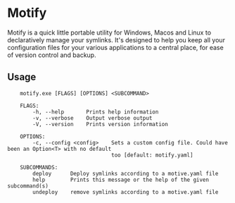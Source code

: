 # Motify
Motify is a quick little portable utility for Windows, Macos and Linux to declaratively manage your symlinks.
It's designed to help you keep all your configuration files for your various applications to a central place,
for ease of version control and backup.

## Usage
```
    motify.exe [FLAGS] [OPTIONS] <SUBCOMMAND>
    
    FLAGS:
        -h, --help       Prints help information
        -v, --verbose    Output verbose output
        -V, --version    Prints version information
    
    OPTIONS:
        -c, --config <config>    Sets a custom config file. Could have been an Option<T> with no default
                                 too [default: motify.yaml]
    
    SUBCOMMANDS:
        deploy      Deploy symlinks according to a motive.yaml file
        help        Prints this message or the help of the given subcommand(s)
        undeploy    remove symlinks according to a motive.yaml file
```